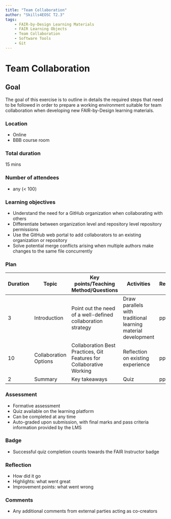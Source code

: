 ```yaml
---
title: "Team Collaboration"
author: "Skills4EOSC T2.3"
tags: 
    - FAIR-by-Design Learning Materials
    - FAIR Learning Objects
    - Team Collaboration
    - Software Tools
    - Git
---
```


# Team Collaboration

## Goal

The goal of this exercise is to outline in details the required steps that need to be followed in order to prepare a working environment suitable for team collaboration when developing new FAIR-by-Design learning materials.

### Location

- Online
- BBB course room

### Total duration

15 mins

### Number of attendees

- any (< 100)

### Learning objectives

- Understand the need for a GitHub organization when collaborating with others
- Differentiate between organization level and repository level repository permissions
- Use the GitHub web portal to add collaborators to an existing organization or repository
- Solve potential merge conflicts arising when multiple authors make changes to the same file concurrently

### Plan

| Duration | Topic                    | Key points/Teaching Method/Questions                                                              | Activities                                                             | Resources             |
|----------|--------------------------|---------------------------------------------------------------------------------------------------|------------------------------------------------------------------------|-----------------------|
| 3        | Introduction             | Point out the need of a well-defined collaboration strategy                                       | Draw parallels with traditional learning material development          | pptx                  |
| 10       | Collaboration Options    | Collaboration Best Practices, Git Features for Collaborative Working                              | Reflection on existing experience                                      | pptx                  |
| 2        | Summary                  | Key takeaways                                                                                     | Quiz                                                                   | pptx                  |

### Assessment

- Formative assessment
- Quiz available on the learning platform
- Can be completed at any time
- Auto-graded upon submission, with final marks and pass criteria information provided by the LMS

### Badge

- Successful quiz completion counts towards the FAIR Instructor badge

### Reflection

- How did it go
- Highlights: what went great
- Improvement points: what went wrong

### Comments

- Any additional comments from external parties acting as co-creators
